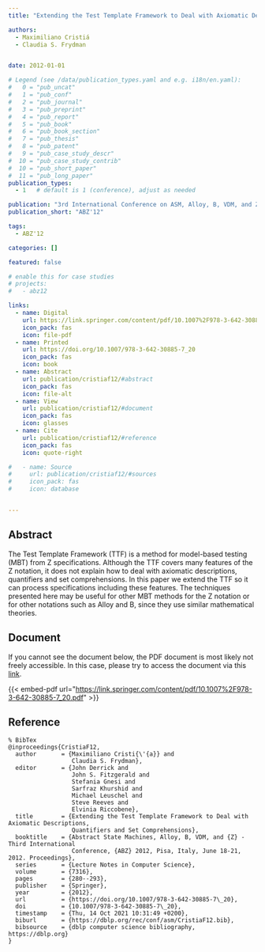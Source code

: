 ```yaml
---
title: "Extending the Test Template Framework to Deal with Axiomatic Descriptions, Quantifiers and Set Comprehensions"

authors:
  - Maximiliano Cristiá
  - Claudia S. Frydman


date: 2012-01-01

# Legend (see /data/publication_types.yaml and e.g. i18n/en.yaml): 
#   0 = "pub_uncat"
#   1 = "pub_conf"
#   2 = "pub_journal"
#   3 = "pub_preprint"
#   4 = "pub_report"
#   5 = "pub_book"
#   6 = "pub_book_section"
#   7 = "pub_thesis"
#   8 = "pub_patent"
#   9 = "pub_case_study_descr"
#  10 = "pub_case_study_contrib"
#  10 = "pub_short_paper"
#  11 = "pub_long_paper"
publication_types:
  - 1   # default is 1 (conference), adjust as needed

publication: "3rd International Conference on ASM, Alloy, B, VDM, and Z (ABZ'12)"
publication_short: "ABZ'12"

tags:
  - ABZ'12

categories: []

featured: false

# enable this for case studies
# projects:
#   - abz12

links:
  - name: Digital
    url: https://link.springer.com/content/pdf/10.1007%2F978-3-642-30885-7_20.pdf
    icon_pack: fas
    icon: file-pdf
  - name: Printed
    url: https://doi.org/10.1007/978-3-642-30885-7_20
    icon_pack: fas
    icon: book
  - name: Abstract
    url: publication/cristiaf12/#abstract
    icon_pack: fas
    icon: file-alt
  - name: View
    url: publication/cristiaf12/#document
    icon_pack: fas
    icon: glasses
  - name: Cite
    url: publication/cristiaf12/#reference
    icon_pack: fas
    icon: quote-right

#   - name: Source
#     url: publication/cristiaf12/#sources
#     icon_pack: fas
#     icon: database


---
```


## Abstract

The Test Template Framework (TTF) is a method for model-based testing (MBT) from Z specifications. Although the TTF covers many features of the Z notation, it does not explain how to deal with axiomatic descriptions, quantifiers and set comprehensions. In this paper we extend the TTF so it can process specifications including these features. The techniques presented here may be useful for other MBT methods for the Z notation or for other notations such as Alloy and B, since they use similar mathematical theories.

## Document

If you cannot see the document below, the PDF document is most likely not freely accessible. In this case, please try to access the document via this <a href="https://link.springer.com/content/pdf/10.1007%2F978-3-642-30885-7_20.pdf">link</a>.

{{< embed-pdf url="https://link.springer.com/content/pdf/10.1007%2F978-3-642-30885-7_20.pdf" >}}

## Reference

```
% BibTex
@inproceedings{CristiaF12,
  author       = {Maximiliano Cristi{\'{a}} and
                  Claudia S. Frydman},
  editor       = {John Derrick and
                  John S. Fitzgerald and
                  Stefania Gnesi and
                  Sarfraz Khurshid and
                  Michael Leuschel and
                  Steve Reeves and
                  Elvinia Riccobene},
  title        = {Extending the Test Template Framework to Deal with Axiomatic Descriptions,
                  Quantifiers and Set Comprehensions},
  booktitle    = {Abstract State Machines, Alloy, B, VDM, and {Z} - Third International
                  Conference, {ABZ} 2012, Pisa, Italy, June 18-21, 2012. Proceedings},
  series       = {Lecture Notes in Computer Science},
  volume       = {7316},
  pages        = {280--293},
  publisher    = {Springer},
  year         = {2012},
  url          = {https://doi.org/10.1007/978-3-642-30885-7\_20},
  doi          = {10.1007/978-3-642-30885-7\_20},
  timestamp    = {Thu, 14 Oct 2021 10:31:49 +0200},
  biburl       = {https://dblp.org/rec/conf/asm/CristiaF12.bib},
  bibsource    = {dblp computer science bibliography, https://dblp.org}
}


```

<!-- # add information for case study papers (if available)
## Sources

- **Used formal method:**
  [ASM](/method/asm)
- **Resources and tools:**
  Asmeta

For more information, please contact the <a href ="mailto:silvia.bonfanti@unibg.it;arcaini@nii.ac.jp;angelo.gargantini@unibg.it;scandurra@unibg.it;elvinia.riccobene@unimi.it">authors</a>-->

